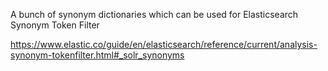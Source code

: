 ﻿A bunch of synonym dictionaries which can be used for Elasticsearch Synonym Token Filter

https://www.elastic.co/guide/en/elasticsearch/reference/current/analysis-synonym-tokenfilter.html#_solr_synonyms